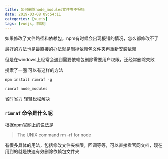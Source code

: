 ```yaml
---
title: 如何删除node_modules文件夹不报错
date: 2019-03-08 09:54:11
categories: [vuejs]
tags: [vuejs, 前端]
---
```

如果修改了文件路径和依赖包，npm有时候会出现报错的情况，怎么都修改不了

最好的方法也是最直接的办法就是删掉依赖包文件夹再重新安装依赖

但是在windows上经常会遇到需要依赖包删除需要用户权限，还经常删除失败

搜索了一圈 可以有这样的方法
```javascript
npm install rimraf -g

rimraf node_modules
```
省时省力  轻轻松松解决


### `rimraf` 命令是什么呢

根据[npm官网](https://www.npmjs.com/package/rimraf)上的说法是
> The UNIX command rm -rf for node   

有很多具体的用法，包括修改文件夹权限，回调等等，可以直接看官网文档，现在用到的就是快速有效删除依赖包文件夹

